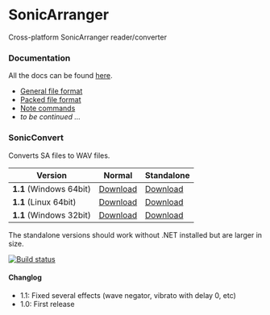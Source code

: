 # SonicArranger

Cross-platform SonicArranger reader/converter

### Documentation

All the docs can be found [here](Docs).
- [General file format](Docs/NormalFileFormat.md)
- [Packed file format](Docs/PackedFileFormat.md)
- [Note commands](Docs/NoteCommands.md)
- *to be continued ...*


### SonicConvert

Converts SA files to WAV files.

Version | Normal | Standalone
--- | --- | --- 
**1.1** (Windows 64bit) | [Download](https://github.com/Pyrdacor/SonicArranger/releases/download/v1.1/SonicConvert-Windows.zip) | [Download](https://github.com/Pyrdacor/SonicArranger/releases/download/v1.1/SonicConvert-Windows-Standalone.zip)
**1.1** (Linux 64bit) | [Download](https://github.com/Pyrdacor/SonicArranger/releases/download/v1.1/SonicConvert-Linux.tar.gz) | [Download](https://github.com/Pyrdacor/SonicArranger/releases/download/v1.1/SonicConvert-Linux-Standalone.tar.gz)
**1.1** (Windows 32bit) | [Download](https://github.com/Pyrdacor/SonicArranger/releases/download/v1.1/SonicConvert-Windows32Bit.zip) | [Download](https://github.com/Pyrdacor/SonicArranger/releases/download/v1.1/SonicConvert-Windows32Bit-Standalone.zip)

The standalone versions should work without .NET installed but are larger in size.

[![Build status](https://ci.appveyor.com/api/projects/status/iieprvdbq1hdp1uc?svg=true)](https://ci.appveyor.com/project/Pyrdacor/sonicarranger)

#### Changlog

- 1.1: Fixed several effects (wave negator, vibrato with delay 0, etc)
- 1.0: First release